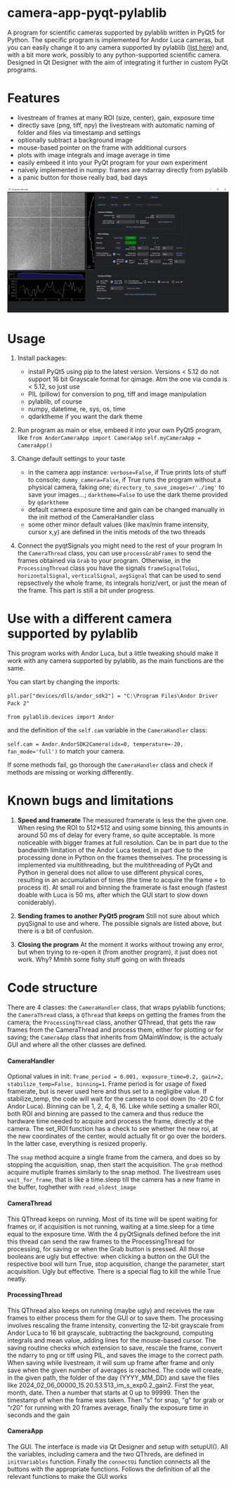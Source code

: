 # camera-app-pyqt-pylablib
A program for scientific cameras supported by pylablib written in PyQt5 for Python.
The specific program is implemented for Andor Luca cameras, but you can easily change it to any camera supported by pylablib ([list here](https://pylablib.readthedocs.io/en/latest/devices/cameras_root.html)) and, with a bit more work, possibly to any python-supported scientific camera.
Designed in Qt Designer with the aim of integrating it further in custom PyQt programs.

# Features
  - livestream of frames at many ROI (size, center), gain, exposure time
  - directly save (png, tiff, npy) the livestream with automatic naming of folder and files via timestamp and settings
  - optionally subtract a background image
  - mouse-based pointer on the frame with additional cursors
  - plots with image integrals and image average in time
  - easily embeed it into your PyQt program for your own experiment
  - naively implemented in numpy: frames are ndarray directly from pylablib
  - a panic button for those really bad, bad days

![Screenshot](img/program_screenshot_darktheme.PNG)

# Usage
1) Install packages:
    - install PyQt5 using pip to the latest version. Versions < 5.12 do not support 16 bit Grayscale format for qimage. Atm the one via conda is < 5.12, so just use 
    - PIL (pillow) for conversion to png, tiff and image manipulation
    - pylablib, of course
    - numpy, datetime, re, sys, os, time
    - qdarktheme if you want the dark theme

2) Run program as main
or else, embeed it into your own PyQt5 program, like
    `from AndorCameraApp import CameraApp`
    `self.myCameraApp = CameraApp()`

3) Change default settings to your taste
   -  in the camera app instance: `verbose=False`, if True prints lots of stuff to console; `dummy_camera=False`, if True runs the program without a physical camera, faking one; `directory_to_save_images=r'./img'` to save your images...; `darktheme=False` to use the dark theme provided by `qdarktheme`
   - default camera exposure time and gain can be changed manually in the init method of the CameraHandler class
   - some other minor default values (like max/min frame intensity, cursor x,y) are defined in the initis metods of the two threads
  
4) Connect the pyqtSignals you might need to the rest of your program
In the `CameraThread` class, you can use `processGrabFrames` to send the frames obtained via `Grab` to your program.
Otherwise, in the `ProcessingThread` class you have the signals `frameSignalToGui`, `horizontalSignal`, `verticalSignal`, `avgSignal` that can be used to send repsectively the whole frame, its integrals horiz/vert, or just the mean of the frame.
This part is still a bit under progress.

# Use with a different camera supported by pylablib
This program works with Andor Luca, but a little tweaking should make it work with any camera supported by pylablib, as the main functions are the same.

You can start by changing the imports:

`pll.par["devices/dlls/andor_sdk2"] = "C:\Program Files\Andor Driver Pack 2"`

`from pylablib.devices import Andor`

 and the definition of the `self.cam` variable in the `CameraHandler` class:
 
`self.cam = Andor.AndorSDK2Camera(idx=0, temperature=-20, fan_mode='full')`
to match your camera.

If some methods fail, go thorough the `CameraHandler` class and check if methods are missing or working differently.

# Known bugs and limitations
1) **Speed and framerate**
The measured framerate is less the the given one. When resing the ROI to 512*512 and using some binning, this amounts in around 50 ms of delay for every frame, so quite acceptable.
Is more noticeable  with bigger frames at full resolution.
Can be in part due to the bandwidth limitation of the Andor Luca tested, in part due to the processing done in Python on the frames themselves.
The processing is implemented via multithreading, but the multithreading of PyQt and Python in general does not allow to use different physical cores, resulting in an accumulation of times (the time to acquire the frame + to process it).
At small roi and binning the framerate is fast enough (fastest doable with Luca is 50 ms, after which the GUI start to slow down coniderably).

2) **Sending frames to another PyQt5 program**
Still not sure about which pyqSignal to use and where. The possible signals are listed above, but there is a bit of confusion.

3) **Closing the program**
At the moment it works without trowing any error, but when trying to re-open it (from another program), it just does not work. Why? Mmhh some fishy stuff going on with threads
# Code structure

There are 4 classes: the `CameraHandler` class, that wraps pylablib functions; the `CameraThread` class, a `QThread` that keeps on getting the frames from the camera; the `ProcessingThread` class, another QThread, that gets the raw frames from the CameraThread and process them, either for plotting or for saving; the `CameraApp` class that inherits from QMainWindow, is the actualy GUI and where all the other classes are defined.

#### CameraHandler
Optional values in init: `frame_period = 0.001, exposure_time=0.2, gain=2, stabilize_temp=False, binning=1`.
Frame period is for usage of fixed framerate, but is never used here and thus set to a negligibe value.
If stabilize_temp, the code will wait for the camera to cool down (to -20 C for Andor Luca). 
Binning can be 1, 2, 4, 8, 16. Like while setting a smaller ROI, both ROI and binning are passed to the camera and thus reduce the hardware time needed to acquire and process the frame, directly at the camera.
The set_ROI function has a check to see whether the new roi, at the new coordinates of the center, would actually fit or go over the borders. In the latter case, everything is resized properly.

The `snap` method acquire a single frame from the camera, and does so by stopping the acquisition, snap, then start the acquisition.
The `grab` method acquire mutliple frames similarly to the snap method.
The livestream uses `wait_for_frame`, that is like a time.sleep till the camera has a new frame in the buffer, toghether with `read_oldest_image`

#### CameraThread

This QThread keeps on running. 
Most of its time will be spent waiting for frames or, if acquisition is not running, waiting at a time.sleep for a time equal to the exposure time.
With the 4 pyQtSignals defined before the init this thread can send the raw frames to the ProcessingThread for processing, for saving or when the Grab button is pressed.
All those booleans are ugly but effective: when clicking a button on the GUI the respective bool will turn True, stop acquisition, change the parameter, start acquisition. Ugly but effective. 
There is a special flag to kill the while True neatly.

#### ProcessingThread

This QThread also keeps on running (maybe ugly) and receives the raw frames to either process them for the GUI or to save them.
The processing involves rescaling the frame intensity, converting the 12-bit grayscale from Andor Luca to 16 bit grayscale, subtracting the background, computing integrals and mean value, adding lines for the mouse-based cursor.
The saving routine checks which extension to save, rescale the frame, convert the ndarry to png or tiff using PIL, and saves the image to the correct path. When saving while livestream, it will sum up frame after frame and only save when the given number of averages is reached.
The code will create, in the given path, the folder of the day (YYYY_MM_DD) and save the files like 2024_02_06_00000_15.20.53.513_im_s_exp0.2_gain2. First the year, month, date. Then a number that starts at 0 up to 99999. Then the timestamp of when the frame was taken. Then "s" for snap, "g" for grab or "r20" for running with 20 frames average, finally the exposure time in seconds and the gain

#### CameraApp

The GUI. The interface is made via Qt Designer and setup with setupUI().
All the variables, including camera and the two QThreds, are defined in `initVariables` function.
Finally the `connectUi` function connects all the buttons with the appropriate functions.
Follows the definition of all the relevant functions to make the GUI works
